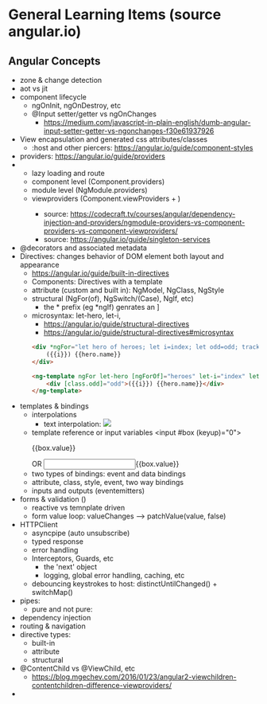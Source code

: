 # General Learning Items (source angular.io)

## Angular Concepts
-   zone & change detection
-   aot vs jit
-   component lifecycle
    -   ngOnInit, ngOnDestroy, etc
    -   @Input setter/getter vs ngOnChanges
        - https://medium.com/javascript-in-plain-english/dumb-angular-input-setter-getter-vs-ngonchanges-f30e61937926
-   View encapsulation and generated css attributes/classes
    - :host and other piercers: https://angular.io/guide/component-styles
-   providers: https://angular.io/guide/providers
-   - lazy loading and route
    - component level (Component.providers)
    - module level (NgModule.providers)
    - viewproviders (Component.viewProviders + <ng-content>)
        - source: https://codecraft.tv/courses/angular/dependency-injection-and-providers/ngmodule-providers-vs-component-providers-vs-component-viewproviders/
        - source: https://angular.io/guide/singleton-services
-   @decorators and associated metadata
-   Directives: changes behavior of DOM element both layout and appearance
    - https://angular.io/guide/built-in-directives
    - Components: Directives with a template
    - attribute (custom and built in): NgModel, NgClass, NgStyle
    - structural (NgFor(of), NgSwitch/(Case), NgIf, etc)
        - the * prefix (eg *ngIf) genrates an <ng-template>]
    - microsyntax: let-hero, let-i, 
        - https://angular.io/guide/structural-directives
        - https://angular.io/guide/structural-directives#microsyntax 
        ```html
        <div *ngFor="let hero of heroes; let i=index; let odd=odd; trackBy: trackById" [class.odd]="odd">
            ({{i}}) {{hero.name}}
        </div>

        <ng-template ngFor let-hero [ngForOf]="heroes" let-i="index" let-odd="odd" [ngForTrackBy]        ="trackById">
            <div [class.odd]="odd">({{i}}) {{hero.name}}</div>
        </ng-template>
        ```
-   templates & bindings
    - interpolations
        - text interpolation: <img src ="{{ value}}">
    - template reference or input variables
        <input #box (keyup)="0">
        <p>{{box.value}}</p>
        OR
        <input #box>{{box.value}}
    - two types of bindings: event and data bindings
    - attribute, class, style, event, two way bindings
    - inputs and outputs (eventemitters)
-   forms & validation ()
    - reactive vs temnplate driven
    - form value loop: valueChanges --> patchValue(value, false)
-   HTTPClient
    - asyncpipe (auto unsubscribe)
    - typed response
    - error handling
    - Interceptors, Guards, etc
        - the 'next' object
        - logging, global error handling, caching, etc
    - debouncing keystrokes to host: distinctUntilChanged() + switchMap()
-   pipes:
    - pure and not pure:
-   dependency injection
-   routing & navigation
-   directive types: 
    - built-in
    - attribute
    - structural
-   @ContentChild vs @ViewChild, etc
    - https://blog.mgechev.com/2016/01/23/angular2-viewchildren-contentchildren-difference-viewproviders/
-   <template> vs <container> vs <ng-content>
-   angular-cli.io and schematics and builder
-   CDK/Material (component dev kit)
-   best ways to unsubscribe: https://medium.com/angular-in-depth/the-best-way-to-unsubscribe-rxjs-observable-in-the-angular-applications-d8f9aa42f6a0

## RxJs concepts
    - let operators
    - hot vs cold
    - take, takeUntil, takeWhile automatically unsubscribe
    - various Subjects
    - switchMap(): orginal inflight request is cancelled and replaced by latest one
    - withLatestFrom()
    - mergeX()


## NgRx Concepts



